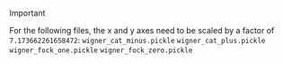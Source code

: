 > [!IMPORTANT]  
> For the following files, the x and y axes need to be scaled by a factor of `7.173662261658472`:
> `wigner_cat_minus.pickle`
> `wigner_cat_plus.pickle`
> `wigner_fock_one.pickle`
> `wigner_fock_zero.pickle`

